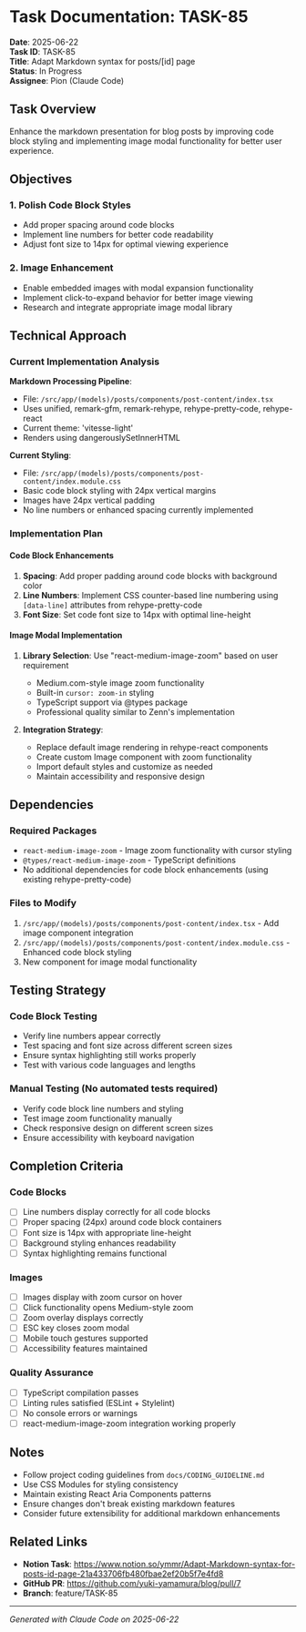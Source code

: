 # Task Documentation: TASK-85

**Date**: 2025-06-22  
**Task ID**: TASK-85  
**Title**: Adapt Markdown syntax for posts/[id] page  
**Status**: In Progress  
**Assignee**: Pion (Claude Code)  

## Task Overview

Enhance the markdown presentation for blog posts by improving code block styling and implementing image modal functionality for better user experience.

## Objectives

### 1. Polish Code Block Styles
- Add proper spacing around code blocks
- Implement line numbers for better code readability
- Adjust font size to 14px for optimal viewing experience

### 2. Image Enhancement
- Enable embedded images with modal expansion functionality
- Implement click-to-expand behavior for better image viewing
- Research and integrate appropriate image modal library

## Technical Approach

### Current Implementation Analysis

**Markdown Processing Pipeline**:
- File: `/src/app/(models)/posts/components/post-content/index.tsx`
- Uses unified, remark-gfm, remark-rehype, rehype-pretty-code, rehype-react
- Current theme: 'vitesse-light'
- Renders using dangerouslySetInnerHTML

**Current Styling**:
- File: `/src/app/(models)/posts/components/post-content/index.module.css`
- Basic code block styling with 24px vertical margins
- Images have 24px vertical padding
- No line numbers or enhanced spacing currently implemented

### Implementation Plan

#### Code Block Enhancements
1. **Spacing**: Add proper padding around code blocks with background color
2. **Line Numbers**: Implement CSS counter-based line numbering using `[data-line]` attributes from rehype-pretty-code
3. **Font Size**: Set code font size to 14px with optimal line-height

#### Image Modal Implementation
1. **Library Selection**: Use "react-medium-image-zoom" based on user requirement
   - Medium.com-style image zoom functionality
   - Built-in `cursor: zoom-in` styling
   - TypeScript support via @types package
   - Professional quality similar to Zenn's implementation

2. **Integration Strategy**:
   - Replace default image rendering in rehype-react components
   - Create custom Image component with zoom functionality
   - Import default styles and customize as needed
   - Maintain accessibility and responsive design

## Dependencies

### Required Packages
- `react-medium-image-zoom` - Image zoom functionality with cursor styling
- `@types/react-medium-image-zoom` - TypeScript definitions
- No additional dependencies for code block enhancements (using existing rehype-pretty-code)

### Files to Modify
1. `/src/app/(models)/posts/components/post-content/index.tsx` - Add image component integration
2. `/src/app/(models)/posts/components/post-content/index.module.css` - Enhanced code block styling
3. New component for image modal functionality

## Testing Strategy

### Code Block Testing
- Verify line numbers appear correctly
- Test spacing and font size across different screen sizes
- Ensure syntax highlighting still works properly
- Test with various code languages and lengths

### Manual Testing (No automated tests required)
- Verify code block line numbers and styling
- Test image zoom functionality manually
- Check responsive design on different screen sizes
- Ensure accessibility with keyboard navigation

## Completion Criteria

### Code Blocks
- [ ] Line numbers display correctly for all code blocks
- [ ] Proper spacing (24px) around code block containers
- [ ] Font size is 14px with appropriate line-height
- [ ] Background styling enhances readability
- [ ] Syntax highlighting remains functional

### Images
- [ ] Images display with zoom cursor on hover
- [ ] Click functionality opens Medium-style zoom
- [ ] Zoom overlay displays correctly
- [ ] ESC key closes zoom modal
- [ ] Mobile touch gestures supported
- [ ] Accessibility features maintained

### Quality Assurance
- [ ] TypeScript compilation passes
- [ ] Linting rules satisfied (ESLint + Stylelint)
- [ ] No console errors or warnings
- [ ] react-medium-image-zoom integration working properly

## Notes

- Follow project coding guidelines from `docs/CODING_GUIDELINE.md`
- Use CSS Modules for styling consistency
- Maintain existing React Aria Components patterns
- Ensure changes don't break existing markdown features
- Consider future extensibility for additional markdown enhancements

## Related Links

- **Notion Task**: https://www.notion.so/ymmr/Adapt-Markdown-syntax-for-posts-id-page-21a433706fb480fbae2ef20b5f7e4fd8
- **GitHub PR**: https://github.com/yuki-yamamura/blog/pull/7
- **Branch**: feature/TASK-85

---

*Generated with Claude Code on 2025-06-22*